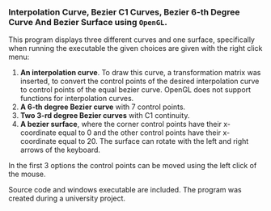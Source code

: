 ### Interpolation Curve, Bezier C1 Curves, Bezier 6-th Degree Curve And Bezier Surface using `OpenGL`.

This program displays three different curves and one surface, specifically when running the executable the given choices are given with the right click menu:
1. **An interpolation curve**. To draw this curve, a transformation matrix was inserted, to convert the control points of the desired interpolation curve to control points of the equal bezier curve. OpenGL does not support functions for interpolation curves.
2. **A 6-th degree Bezier curve** with 7 control points.
3. **Two 3-rd degree Bezier curves** with C1 continuity.
4. **A bezier surface**, where the corner control points have their x-coordinate equal to 0 and the other control points have their x-coordinate equal to 20. The surface can rotate with the left and right arrows of the keyboard. 

In the first 3 options the control points can be moved using the left click of the mouse.

Source code and windows executable are included.
The program was created during a university project.
